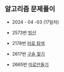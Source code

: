 ## 알고리즘 문제풀이   
* 2024 - 04 -03 (17일차)    

* 2573번 [빙산]()  
* 2178번 [미로 탐색]()   
* 2617번 [구슬 찾기]()  
* 2665번 [미로만들기]()   


